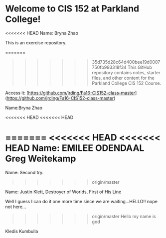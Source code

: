 # Welcome to CIS 152 at Parkland College!

<<<<<<< HEAD
Name: Bryna Zhao

This is an exercise repository.

=======
>>>>>>> 35d735d28c64d400bee19d0007750fb993318f34
This GitHub repository contains notes, starter files, and other content for the Parkland College CIS 152 Course.

Access it: [https://github.com/jrding/Fa16-CIS152-class-master] (https://github.com/jrding/Fa16-CIS152-class-master)

Name:Bryna Zhao

<<<<<<< HEAD
<<<<<<< HEAD




=======
<<<<<<< HEAD
<<<<<<< HEAD
Name:
EMILEE ODENDAAL
Greg Weitekamp
=======
Name: Second try.
>>>>>>> origin/master

Name: Justin Klett, Destroyer of Worlds, First of His Line













Well I guess I can do it one more time since we are waiting...HELLO!!
nope not here...







>>>>>>> origin/master
Hello my name is god































Kledis Kumbulla <!Doctype html>